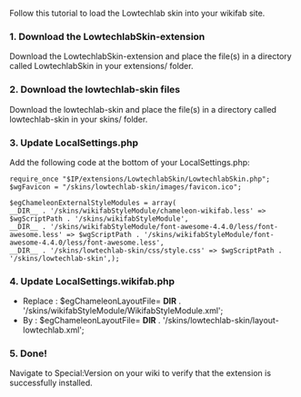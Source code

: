 Follow this tutorial to load the Lowtechlab skin into your wikifab site.

### 1. Download the LowtechlabSkin-extension

Download the LowtechlabSkin-extension and place the file(s) in a directory called LowtechlabSkin in your extensions/ folder.

### 2. Download the lowtechlab-skin files

Download the lowtechlab-skin and place the file(s) in a directory called lowtechlab-skin in your skins/ folder.

### 3. Update LocalSettings.php

Add the following code at the bottom of your LocalSettings.php:

    require_once "$IP/extensions/LowtechlabSkin/LowtechlabSkin.php";
    $wgFavicon = "/skins/lowtechlab-skin/images/favicon.ico";

    $egChameleonExternalStyleModules = array(
    __DIR__ . '/skins/wikifabStyleModule/chameleon-wikifab.less' => $wgScriptPath . '/skins/wikifabStyleModule',
    __DIR__ . '/skins/wikifabStyleModule/font-awesome-4.4.0/less/font-awesome.less' => $wgScriptPath . '/skins/wikifabStyleModule/font-awesome-4.4.0/less/font-awesome.less',
    __DIR__ . '/skins/lowtechlab-skin/css/style.css' => $wgScriptPath . '/skins/lowtechlab-skin',);

### 4. Update LocalSettings.wikifab.php

* Replace : $egChameleonLayoutFile= __DIR__ . '/skins/wikifabStyleModule/WikifabStyleModule.xml';
* By : $egChameleonLayoutFile= __DIR__ . '/skins/lowtechlab-skin/layout-lowtechlab.xml';

### 5. Done!

Navigate to Special:Version on your wiki to verify that the extension is successfully installed.
